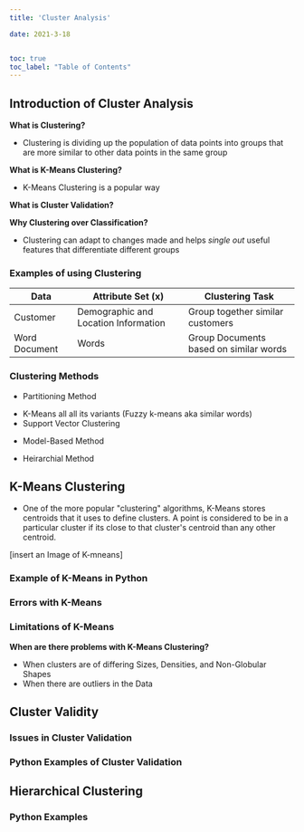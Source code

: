 ```yaml
---
title: 'Cluster Analysis'

date: 2021-3-18


toc: true
toc_label: "Table of Contents" 
---
```


## Introduction of Cluster Analysis

**What is Clustering?**

* Clustering is dividing up the population of data points into groups that are more similar to other data points in the same group



**What is K-Means Clustering?**

* K-Means Clustering is a popular way

**What is Cluster Validation?**


**Why Clustering over Classification?**

* Clustering can adapt to changes made and helps *single out* useful features that differentiate different groups


### Examples of using Clustering

| Data          	| Attribute Set (x)                    	| Clustering Task                        	|
|---------------	|--------------------------------------	|----------------------------------------	|
| Customer      	| Demographic and Location Information 	| Group together similar customers       	|
| Word Document 	| Words                                	| Group Documents based on similar words 	|


### Clustering Methods

* Partitioning Method

- K-Means all all its variants (Fuzzy k-means aka similar words)
- Support Vector Clustering

* Model-Based Method

* Heirarchial Method




## K-Means Clustering

- One of the more popular "clustering" algorithms, K-Means stores centroids that it uses to define clusters. A point is considered to be in a particular cluster if its close to that cluster's centroid than any other centroid.


[insert an Image of K-mneans]

### Example of K-Means in Python




### Errors with K-Means


### Limitations of K-Means

**When are there problems with K-Means Clustering?**

* When clusters are of differing Sizes, Densities, and Non-Globular Shapes
* When there are outliers in the Data



## Cluster Validity

### Issues in Cluster Validation


### Python Examples of Cluster Validation


## Hierarchical Clustering


### Python Examples